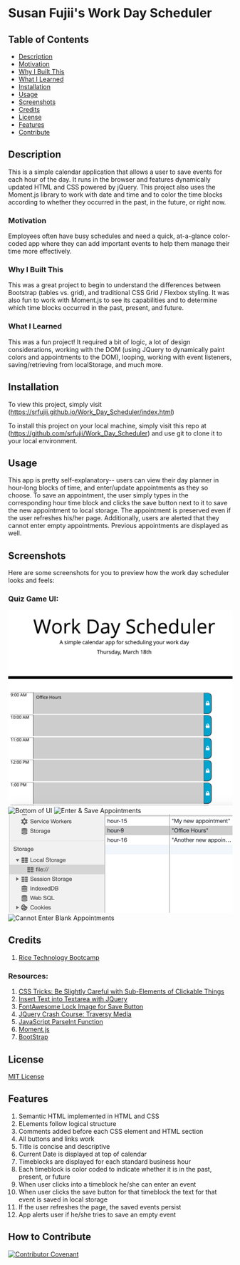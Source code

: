 # Susan Fujii's Work Day Scheduler

## Table of Contents

- [Description](#Description)
- [Motivation](#Motivation)
- [Why I Built This](#Why-I-Built-This)
- [What I Learned](#What-I-Learned)
- [Installation](#Installation)
- [Usage](#Usage)
- [Screenshots](#Screenshots)
- [Credits](#Credits)
- [License](#License)
- [Features](#Features)
- [Contribute](#How-to-Contribute)

## Description

This is a simple calendar application that allows a user to save events for each hour of the day. It runs in the browser and features dynamically updated HTML and CSS powered by jQuery. This project also uses the Moment.js library to work with date and time and to color the time blocks according to whether they occurred in the past, in the future, or right now.


### Motivation

Employees often have busy schedules and need a quick, at-a-glance color-coded app where they can add important events to help them manage their time more effectively. 


### Why I Built This

This was a great project to begin to understand the differences between Bootstrap (tables vs. grid), and traditional CSS Grid / Flexbox styling. It was also fun to work with Moment.js to see its capabilities and to determine which time blocks occurred in the past, present, and future.


### What I Learned

This was a fun project! It required a bit of logic, a lot of design considerations, working with the DOM (using JQuery to dynamically paint colors and appointments to the DOM), looping, working with event listeners, saving/retrieving from localStorage, and much more.


## Installation
To view this project, simply visit (https://srfujii.github.io/Work_Day_Scheduler/index.html)
 
To install this project on your local machine, simply visit this repo at (https://github.com/srfujii/Work_Day_Scheduler) and use git to clone it to your local environment.


## Usage
This app is pretty self-explanatory-- users can view their day planner in hour-long blocks of time, and enter/update appointments as they so choose. To save an appointment, the user simply types in the corresponding hour time block and clicks the save button next to it to save the new appointment to local storage. The appointment is preserved even if the user refreshes his/her page. Additionally, users are alerted that they cannot enter empty appointments. Previous appointments are displayed as well. 


## Screenshots
Here are some screenshots for you to preview how the work day scheduler looks and feels:

### Quiz Game UI:
![Initial View, Top of UI](./assets/images/01-top-UI.png)
![Bottom of UI](./assets/images/02-sample-question.png)
![Enter & Save Appointments](03-save-appointments.png)
![Saved Appointments in Local Storage](./assets/images/04-local-storage.png)
![Cannot Enter Blank Appointments](05-alert-blank-appt.png)


## Credits

1. [Rice Technology Bootcamp](https://techbootcamps.rice.edu/)


### Resources:

1. [CSS Tricks: Be Slightly Careful with Sub-Elements of Clickable Things](https://css-tricks.com/slightly-careful-sub-elements-clickable-things/)
2. [Insert Text into Textarea with JQuery](https://stackoverflow.com/questions/946534/insert-text-into-textarea-with-jquery)
3. [FontAwesome Lock Image for Save Button](https://fontawesome.com/icons/lock?style=solid)
4. [JQuery Crash Course: Traversy Media](https://www.youtube.com/watch?v=VlWsJHsVb-E&list=PLillGF-RfqbYJVXBgZ_nA7FTAAEpp_IAc&index=2)
5. [JavaScript ParseInt Function](https://www.w3schools.com/jsref/jsref_parseint.asp)
6. [Moment.js](https://momentjs.com/docs/#/displaying/)
7. [BootStrap](https://getbootstrap.com/docs/5.0/content/tables/)


## License
[MIT License](./license.txt)


## Features

<ol>
    <li>Semantic HTML implemented in HTML and CSS</li>
    <li>ELements follow logical structure</li>
    <li>Comments added before each CSS element and HTML section</li>
    <li>All buttons and links work</li>
    <li>Title is concise and descriptive</li>
    <li>Current Date is displayed at top of calendar</li>
    <li>Timeblocks are displayed for each standard business hour</li>
    <li>Each timeblock is color coded to indicate whether it is in the past, present, or future</li>
    <li>When user clicks into a timeblock he/she can enter an event</li>
    <li>When user clicks the save button for that timeblock the text for that event is saved in local storage</li>
    <li>If the user refreshes the page, the saved events persist</li>
    <li>App alerts user if he/she tries to save an empty event</li>
</ol>


## How to Contribute
[![Contributor Covenant](https://img.shields.io/badge/Contributor%20Covenant-2.0-4baaaa.svg)](./code_of_conduct.md)
